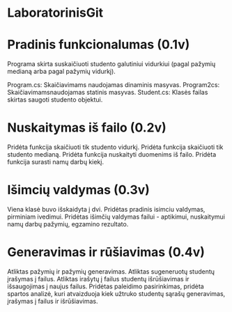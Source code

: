 # LaboratorinisGit

# Pradinis funkcionalumas (0.1v)

Programa skirta suskaičiuoti studento galutiniui vidurkiui (pagal pažymių medianą arba pagal pažymių vidurkį).

Program.cs: Skaičiavimams naudojamas dinaminis masyvas.
Program2cs: Skaičiavimamsnaudojamas statinis masyvas.
Student.cs: Klasės failas skirtas saugoti studento objektui.

# Nuskaitymas iš failo (0.2v)

Pridėta funkcija skaičiuoti tik studento vidurkį.
Pridėta funkcija skaičiuoti tik studento medianą.
Pridėta funkcija nuskaityti duomenims iš failo.
Pridėta funkcija surasti namų darbų kiekį.

# Išimcių valdymas (0.3v)

Viena klasė buvo išskaidyta į dvi.
Pridėtas pradinis isimciu valdymas, pirminiam ivedimui.
Pridėtas išimčių valdymas failui - aptikimui, nuskaitymui namų darbų pažymių, egzamino rezultato.

# Generavimas ir rūšiavimas (0.4v)

Atliktas pažymių ir pažymių generavimas.
Atliktas sugeneruotų studentų įrašymas į failus.
Atliktas irašytų į failus studentų išrūšiavimas ir išsaugojimas į naujus failus.
Pridėtas paleidimo pasirinkimas, pridėta spartos analizė, kuri atvaizduoja kiek užtruko studentų sąrašų generavimas, įrašymas į failus ir išrūšiavimas.
